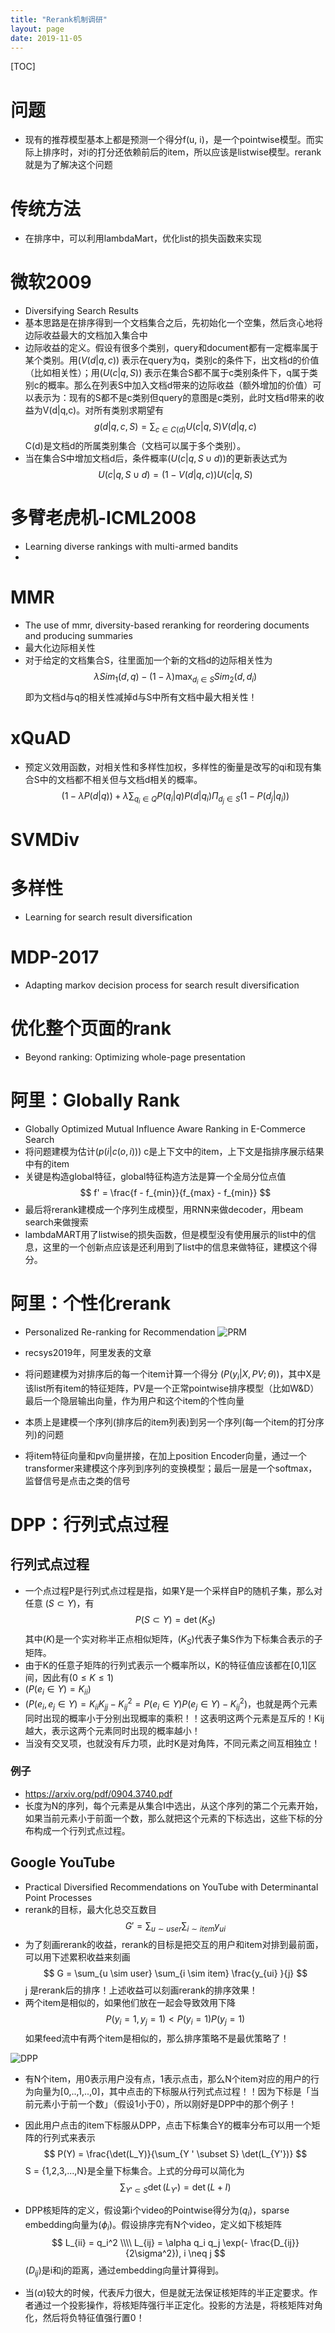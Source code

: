 ```yaml
---
title: "Rerank机制调研"
layout: page
date: 2019-11-05
---
```

[TOC]

# 问题
- 现有的推荐模型基本上都是预测一个得分f(u, i)，是一个pointwise模型。而实际上排序时，对i的打分还依赖前后的item，所以应该是listwise模型。rerank就是为了解决这个问题



# 传统方法
- 在排序中，可以利用lambdaMart，优化list的损失函数来实现

# 微软2009
- Diversifying Search Results
- 基本思路是在排序得到一个文档集合之后，先初始化一个空集，然后贪心地将边际收益最大的文档加入集合中
- 边际收益的定义。假设有很多个类别，query和document都有一定概率属于某个类别。用$( V(d| q, c) )$ 表示在query为q，类别c的条件下，出文档d的价值（比如相关性）；用$( U(c | q, S) )$ 表示在集合S都不属于c类别条件下，q属于类别c的概率。那么在列表S中加入文档d带来的边际收益（额外增加的价值）可以表示为：现有的S都不是c类别但query的意图是c类别，此时文档d带来的收益为V(d|q,c)。对所有类别求期望有
$$
g(d|q, c,S) = \sum_{c \in C(d)} U(c|q,S) V(d|q,c)
$$
C(d)是文档d的所属类别集合（文档可以属于多个类别）。
- 当在集合S中增加文档d后，条件概率$(U(c | q, S \cup {d}))$的更新表达式为
$$
U(c|q, S \cup {d}) = (1 - V(d|q,c))U(c | q, S)
$$

# 多臂老虎机-ICML2008
- Learning diverse rankings with multi-armed bandits
- 

# MMR
- The use of mmr, diversity-based reranking for reordering documents and producing summaries
- 最大化边际相关性
- 对于给定的文档集合S，往里面加一个新的文档d的边际相关性为
$$
\lambda Sim_1(d, q) - (1-\lambda) \max_{d_i \in S} Sim_2(d, d_i)
$$
即为文档d与q的相关性减掉d与S中所有文档中最大相关性！

# xQuAD
- 预定义效用函数，对相关性和多样性加权，多样性的衡量是改写的qi和现有集合S中的文档都不相关但与文档d相关的概率。
$$
(1-\lambda P(d|q)) + \lambda \sum_{q_i \in Q}P(q_i|q)P(d|q_i) \Pi_{d_j \in S} (1-P(d_j|q_i))
$$

# SVMDiv


# 多样性
- Learning for search result diversification

# MDP-2017 
- Adapting markov decision process for search result diversification

# 优化整个页面的rank
- Beyond ranking: Optimizing whole-page presentation

# 阿里：Globally Rank
- Globally Optimized Mutual Influence Aware Ranking in E-Commerce Search
- 将问题建模为估计$(p(i|c(o, i)))$ c是上下文中的item，上下文是指排序展示结果中有的item
- 关键是构造global特征，global特征构造方法是算一个全局分位点值
$$
f' = \frac{f - f_{min}}{f_{max} - f_{min}}
$$
- 最后将rerank建模成一个序列生成模型，用RNN来做decoder，用beam search来做搜索
- lambdaMART用了listwise的损失函数，但是模型没有使用展示的list中的信息，这里的一个创新点应该是还利用到了list中的信息来做特征，建模这个得分。




# 阿里：个性化rerank
- Personalized Re-ranking for Recommendation
![PRM](/wiki/static/images/prm.png)

- recsys2019年，阿里发表的文章
- 将问题建模为对排序后的每一个item计算一个得分 $(P(y_i | X, PV; \theta))$，其中X是该list所有item的特征矩阵，PV是一个正常pointwise排序模型（比如W&D）最后一个隐层输出向量，作为用户和这个item的个性向量
- 本质上是建模一个序列(排序后的item列表)到另一个序列(每一个item的打分序列)的问题
- 将item特征向量和pv向量拼接，在加上position Encoder向量，通过一个transformer来建模这个序列到序列的变换模型；最后一层是一个softmax，监督信号是点击之类的信号


# DPP：行列式点过程
## 行列式点过程
- 一个点过程P是行列式点过程是指，如果Y是一个采样自P的随机子集，那么对任意 $(S \subset Y)$，有
$$
P(S \subset Y) = \det(K_S)
$$
其中$(K)$是一个实对称半正点相似矩阵，$(K_S)$代表子集S作为下标集合表示的子矩阵。
- 由于K的任意子矩阵的行列式表示一个概率所以，K的特征值应该都在[0,1]区间，因此有$(0 \le K \le 1)$
- $(P(e_i \in Y)= K_{ii})$
- $(P(e_i, e_j \in Y)= K_{ii}K_{jj} - K_{ij}^2 = P(e_i \in Y) P(e_j \in Y) - K_{ij}^2)$，也就是两个元素同时出现的概率小于分别出现概率的乘积！！这表明这两个元素是互斥的！Kij越大，表示这两个元素同时出现的概率越小！
- 当没有交叉项，也就没有斥力项，此时K是对角阵，不同元素之间互相独立！

### 例子
- <https://arxiv.org/pdf/0904.3740.pdf>
- 长度为N的序列，每个元素是从集合I中选出，从这个序列的第二个元素开始，如果当前元素小于前面一个数，那么就把这个元素的下标选出，这些下标的分布构成一个行列式点过程。




## Google YouTube
- Practical Diversified Recommendations on YouTube with Determinantal Point Processes
- rerank的目标，最大化总交互数目
$$
G' = \sum_{u \sim user} \sum_{i \sim item} y_{ui}
$$
- 为了刻画rerank的收益，rerank的目标是把交互的用户和item对排到最前面，可以用下述累积收益来刻画
$$
G = \sum_{u \sim user} \sum_{i \sim item} \frac{y_{ui} }{j}
$$
j 是rerank后的排序！上述收益可以刻画rerank的排序效果！
- 两个item是相似的，如果他们放在一起会导致效用下降
$$
P(y_i=1, y_j=1) < P(y_i=1)P(y_j=1)
$$
如果feed流中有两个item是相似的，那么排序策略不是最优策略了！

![DPP](/wiki/static/images/dpp-serving.png)

- 有N个item，用0表示用户没有点，1表示点击，那么N个item对应的用户的行为向量为[0,..,1,..,0]，其中点击的下标服从行列式点过程！！因为下标是「当前元素小于前一个数」（假设1小于0），所以刚好是DPP中的那个例子！
- 因此用户点击的item下标服从DPP，点击下标集合Y的概率分布可以用一个矩阵的行列式来表示
$$
P(Y) = \frac{\det(L_Y)}{\sum_{Y ' \subset S} \det(L_{Y'})}
$$
S = {1,2,3,...,N}是全量下标集合。上式的分母可以简化为
$$
\sum_{Y ' \subset S} \det(L_{Y'}) = \det(L + I)
$$

- DPP核矩阵的定义，假设第i个video的Pointwise得分为$(q_i)$，sparse embedding向量为$(\phi_i)$。假设排序完有N个video，定义如下核矩阵
$$
L_{ii} = q_i^2 \\\\
L_{ij} = \alpha q_i q_j \exp(- \frac{D_{ij}}{2\sigma^2}), i \neq j
$$
$(D_{ij})$是i和j的距离，通过embedding向量计算得到。
- 当$(\alpha)$较大的时候，代表斥力很大，但是就无法保证核矩阵的半正定要求。作者通过一个投影操作，将核矩阵强行半正定化。投影的方法是，将核矩阵对角化，然后将负特征值强行置0！
